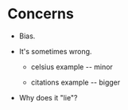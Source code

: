 # Concerns

- Bias.

- It's sometimes wrong. 

    - celsius example -- minor
        
    - citations example -- bigger

- Why does it "lie"?

